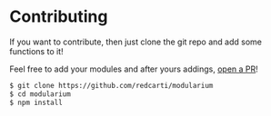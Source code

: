 # Contributing

If you want to contribute, then just clone the git repo and add some functions to it!

Feel free to add your modules and after yours addings, [open a PR](https://github.com/redcarti/modularium/pulls)!

```bash
$ git clone https://github.com/redcarti/modularium
$ cd modularium
$ npm install
```
